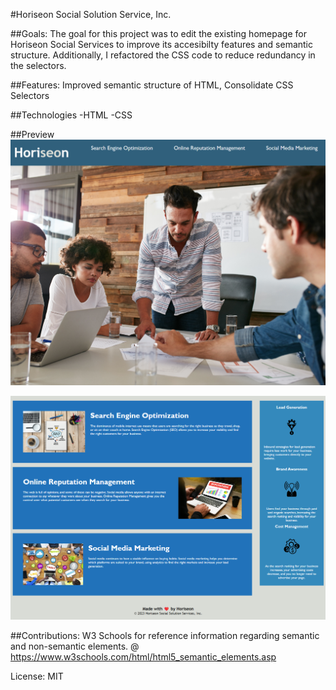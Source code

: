 #Horiseon Social Solution Service, Inc.

##Goals:
The goal for this project was to edit the existing homepage for Horiseon Social Services to improve its accesibilty features and semantic structure. Additionally, I refactored the CSS code to reduce redundancy in the selectors.

##Features:
Improved semantic structure of HTML, Consolidate CSS Selectors

##Technologies
-HTML
-CSS

##Preview
![Alt text](assets/images/Screenshot_1.png)

![Alt text](assets/images/Screenshot_2.png)

##Contributions:
W3 Schools for reference information regarding semantic and non-semantic elements. @ https://www.w3schools.com/html/html5_semantic_elements.asp

License: MIT
